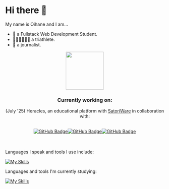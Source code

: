 # Hi there 👋

My name is Oihane and I am... 

- 🌱 a Fullstack Web Development Student.
- 🏊‍♀️🚴‍♀️🏃‍♀️ a triathlete.
- 📝​ a journalist.

<div align="center">
  <img src="https://img1.picmix.com/output/stamp/normal/5/3/0/9/779035_04af4.gif" width="120"/>
  <br>
  <h3>Currently working on:</h3>
  <p style="margin-top: 0;">(July '25) Heracles, an educational platform with <a href="https://github.com/SatoriWare">SatoriWare</a> in collaboration with:</p>
  <br>
  <a href="https://github.com/theHELDERscrolls"><img src="https://img.shields.io/badge/GitHub-theHELDERscrolls-181717?logo=github&style=flat-square" alt="GitHub Badge"/></a><a href="https://github.com/kubaliski"><img src="https://img.shields.io/badge/GitHub-kubaliski-181717?logo=github&style=flat-square" alt="GitHub Badge"/></a><a href="https://github.com/andreapinaro"><img src="https://img.shields.io/badge/GitHub-andreapinaro-181717?logo=github&style=flat-square" alt="GitHub Badge"/></a>
</div>
<br>
<br>

Languages I speak and tools I use include:

[![My Skills](https://skillicons.dev/icons?i=html,css,js,vite,java,spring,hibernate,mysql)](https://skillicons.dev)

Languages and tools I'm currently studying:

[![My Skills](https://skillicons.dev/icons?i=react,angular,typescript,nodejs,express,py,django,flask,php,postgres,supabase,mongodb,firebase)](https://skillicons.dev)

<!--
**ori0nis/ori0nis** is a ✨ _special_ ✨ repository because its `README.md` (this file) appears on your GitHub profile.

Here are some ideas to get you started:

- 🔭 I’m currently working on ...
- 🌱 I’m currently learning ...
- 👯 I’m looking to collaborate on ...
- 🤔 I’m looking for help with ...
- 💬 Ask me about ...
- 📫 How to reach me: ...
- 😄 Pronouns: ...
- ⚡ Fun fact: ...
-->
